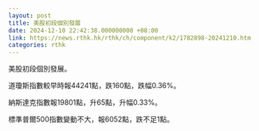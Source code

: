 ```yaml
---
layout: post
title: 美股初段個別發展
date: 2024-12-10 22:42:38.000000000 +08:00
link: https://news.rthk.hk/rthk/ch/component/k2/1782898-20241210.htm
categories: rthk
---
```


美股初段個別發展。

道瓊斯指數較早時報44241點，跌160點，跌幅0.36%。

納斯達克指數報19801點，升65點，升幅0.33%。

標準普爾500指數變動不大，報6052點，跌不足1點。
